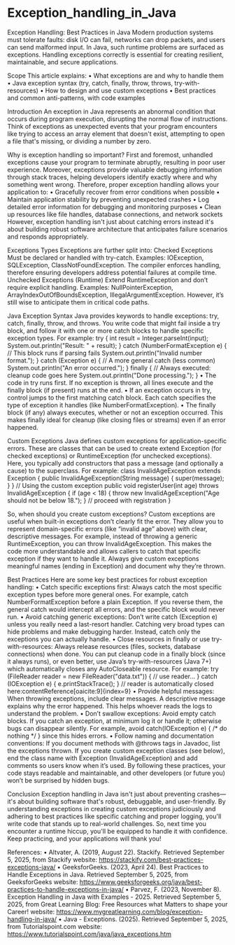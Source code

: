 # Exception_handling_in_Java

Exception Handling: Best Practices in Java
Modern production systems must tolerate faults: disk I/O can fail, networks can drop packets, and users can send malformed input. In Java, such runtime problems are surfaced as exceptions. Handling exceptions correctly is essential for creating resilient, maintainable, and secure applications. 

Scope
This article explains:
•	What exceptions are and why to handle them
•	Java exception syntax (try, catch, finally, throw, throws, try-with-resources)
•	How to design and use custom exceptions
•	Best practices and common anti-patterns, with code examples

Introduction
An exception in Java represents an abnormal condition that occurs during program execution, disrupting the normal flow of instructions. Think of exceptions as unexpected events that your program encounters like trying to access an array element that doesn't exist, attempting to open a file that's missing, or dividing a number by zero.

Why is exception handling so important? 
First and foremost, unhandled exceptions cause your program to terminate abruptly, resulting in poor user experience. Moreover, exceptions provide valuable debugging information through stack traces, helping developers identify exactly where and why something went wrong. Therefore, proper exception handling allows your application to:
•	Gracefully recover from error conditions when possible
•	Maintain application stability by preventing unexpected crashes
•	Log detailed error information for debugging and monitoring purposes
•	Clean up resources like file handles, database connections, and network sockets
However, exception handling isn't just about catching errors instead it's about building robust software architecture that anticipates failure scenarios and responds appropriately.

Exceptions Types
Exceptions are further split into:
Checked Exceptions
Must be declared or handled with try-catch. Examples: IOException, SQLException, ClassNotFoundException. The compiler enforces handling, therefore ensuring developers address potential failures at compile time.
Unchecked Exceptions (Runtime)
Extend RuntimeException and don’t require explicit handling. Examples: NullPointerException, ArrayIndexOutOfBoundsException, IllegalArgumentException. However, it’s still wise to anticipate them in critical code paths.

Java Exception Syntax
Java provides keywords to handle exceptions: try, catch, finally, throw, and throws. You write code that might fail inside a try block, and follow it with one or more catch blocks to handle specific exception types. For example:
try {
    int result = Integer.parseInt(input);
    System.out.println("Result: " + result);
} catch (NumberFormatException e) {
    // This block runs if parsing fails
    System.out.println("Invalid number format.");
} catch (Exception e) {
    // A more general catch (less common)
    System.out.println("An error occurred.");
} finally {
    // Always executed: cleanup code goes here
    System.out.println("Done processing.");
}
•	The code in try runs first. If no exception is thrown, all lines execute and the finally block (if present) runs at the end.
•	If an exception occurs in try, control jumps to the first matching catch block. Each catch specifies the type of exception it handles (like NumberFormatException). 
•	The finally block (if any) always executes, whether or not an exception occurred. This makes finally ideal for cleanup (like closing files or streams) even if an error happened.


Custom Exceptions
Java defines custom exceptions for application-specific errors. These are classes that can be used to create extend Exception (for checked exceptions) or RuntimeException (for unchecked exceptions). Here, you typically add constructors that pass a message (and optionally a cause) to the superclass. For example:
class InvalidAgeException extends Exception {
    public InvalidAgeException(String message) {
        super(message);
    }
}
// Using the custom exception
public void registerUser(int age) throws InvalidAgeException {
    if (age < 18) {
        throw new InvalidAgeException("Age should not be below 18.");
    }
    // proceed with registration
}


So, when should you create custom exceptions?
Custom exceptions are useful when built-in exceptions don’t clearly fit the error. They allow you to represent domain-specific errors (like “invalid age” above) with clear, descriptive messages. 
For example, instead of throwing a generic RuntimeException, you can throw InvalidAgeException. This makes the code more understandable and allows callers to catch that specific exception if they want to handle it. Always give custom exceptions meaningful names (ending in Exception) and document why they’re thrown.

Best Practices
Here are some key best practices for robust exception handling:
•	Catch specific exceptions first: Always catch the most specific exception types before more general ones. For example, catch NumberFormatException before a plain Exception. If you reverse them, the general catch would intercept all errors, and the specific block would never run.
•	Avoid catching generic exceptions: Don’t write catch (Exception e) unless you really need a last-resort handler. Catching very broad types can hide problems and make debugging harder. Instead, catch only the exceptions you can actually handle.
•	Close resources in finally or use try-with-resources: Always release resources (files, sockets, database connections) when done. You can put cleanup code in a finally block (since it always runs), or even better, use Java’s try-with-resources (Java 7+) which automatically closes any AutoCloseable resource. For example:
try (FileReader reader = new FileReader("data.txt")) {
    // use reader…
} catch (IOException e) {
    e.printStackTrace();
}
// reader is automatically closed here:contentReference[oaicite:9]{index=9}
•	Provide helpful messages: When throwing exceptions, include clear messages. A descriptive message explains why the error happened. This helps whoever reads the logs to understand the problem.
•	Don’t swallow exceptions: Avoid empty catch blocks. If you catch an exception, at minimum log it or handle it; otherwise bugs can disappear silently. For example, avoid
catch(IOException e) { /* do nothing */ }
since this hides errors.
•	Follow naming and documentation conventions: If you document methods with @throws tags in Javadoc, list the exceptions thrown. If you create custom exception classes (see below), end the class name with Exception (InvalidAgeException) and add comments so users know when it’s used.
By following these practices, your code stays readable and maintainable, and other developers (or future you) won’t be surprised by hidden bugs.

Conclusion
Exception handling in Java isn't just about preventing crashes—it's about building software that's robust, debuggable, and user-friendly. By understanding exceptions in creating custom exceptions judiciously and adhering to best practices like specific catching and proper logging, you'll write code that stands up to real-world challenges. So, next time you encounter a runtime hiccup, you'll be equipped to handle it with confidence. Keep practicing, and your applications will thank you!


References:
•	Altvater, A. (2019, August 22). Stackify. Retrieved September 5, 2025, from Stackify website: https://stackify.com/best-practices-exceptions-java/
•	‌GeeksforGeeks. (2023, April 24). Best Practices to Handle Exceptions in Java. Retrieved September 5, 2025, from GeeksforGeeks website: https://www.geeksforgeeks.org/java/best-practices-to-handle-exceptions-in-java/
•	Parvez, F. (2023, November 8). Exception Handling in Java with Examples - 2025. Retrieved September 5, 2025, from Great Learning Blog: Free Resources what Matters to shape your Career! website: https://www.mygreatlearning.com/blog/exception-handling-in-java/
•	Java - Exceptions. (2025). Retrieved September 5, 2025, from Tutorialspoint.com website: https://www.tutorialspoint.com/java/java_exceptions.htm


‌
‌
